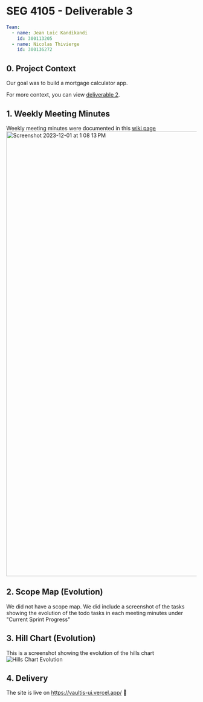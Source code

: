 # SEG 4105 - Deliverable 3

```yml
Team:
  - name: Jean Loic Kandikandi
    id: 300113205
  - name: Nicolas Thivierge
    id: 300136272
```
## 0. Project Context
Our goal was to build a mortgage calculator app.

For more context, you can view [deliverable 2](https://github.com/Vaultis/delivrable_2).

## 1. Weekly Meeting Minutes
Weekly meeting minutes were documented in this [wiki page](https://github.com/Vaultis/.github/wiki)
<img width="1179" alt="Screenshot 2023-12-01 at 1 08 13 PM" src="https://github.com/Vaultis/deliverable-3/assets/55165891/25c537d3-e4e7-4748-9424-7aca27cbd0e2">

## 2. Scope Map (Evolution)
We did not have a scope map. We did include a screenshot of the tasks showing the evolution of the todo tasks in each meeting minutes under "Current Sprint Progress"

## 3. Hill Chart (Evolution)
This is a screenshot showing the evolution of the hills chart
![Hills Chart Evolution](https://github.com/Vaultis/deliverable-3/assets/55165891/1be5539e-7979-4db6-b168-0a1c80e9275a)

## 4. Delivery
The site is live on https://vaultis-ui.vercel.app/ 🎉
